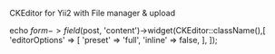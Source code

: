 CKEditor for Yii2 with File manager & upload

echo $form->field($post, 'content')->widget(CKEditor::className(),[
    'editorOptions' => [
        'preset' => 'full',
        'inline' => false,
    ],
]);
